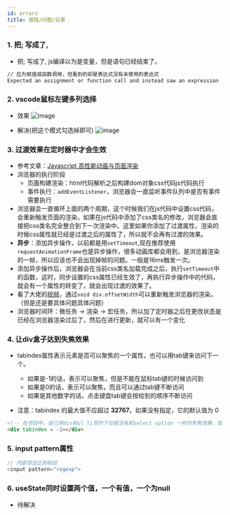 ```yaml
---
id: errors
title: 报错/问题/记录
---
```


### 1. 把; 写成了,
- 把; 写成了,  js编译以为是变量，但是语句已经结束了。
```cmd
// 应为赋值或函数调用，但看到的却是表达式没有未使用的表达式
Expected an assignment or function call and instead saw an expression  no-unused-expressions
```

### 2. vscode鼠标左键多列选择
- 效果
![image](../static/resource/select.png)

- 解决(把这个模式勾选掉即可)
![image](../static/resource/vscodeconfig.png)

### 3. 过渡效果在定时器中才会生效
- 参考文章：[Javascript 高性能动画与页面渲染](https://www.infoq.cn/article/javascript-high-performance-animation-and-page-rendering/)
- 浏览器的执行阶段
    + 页面构建渲染：html代码解析之后构建dom对象css代码js代码执行
    + 事件执行：`addEventListener`，浏览器会一直监听事件队列中是否有事件需要执行
- 浏览器会一直循环上面的两个周期，这个时候我们在js代码中设置css代码，会重新触发页面的渲染，如果在js代码中添加了css类名的修改，浏览器会直接把css类名完全整合到下一次渲染中。这里如果你添加了过渡属性，渲染的时候css属性就已经是过渡之后的属性了，所以就不会再有过渡的效果。
- **异步**：添加异步操作，以前都是用`setTimeout`,现在推荐使用`requestAnimationFrame`也是异步操作，很多动画库都会用到，是浏览器渲染的一帧，所以应该也不会出现掉帧的问题。一般是16ms触发一次。
- 添加异步操作后，浏览器会在当前css类名加载完成之后，执行`setTimeout`中的函数，这时，同步设置的css属性已经生效了，再执行异步操作中的代码，就会有一个属性的转变了，就会出现过渡的效果了。
- 看了大佬的[视频](https://www.bilibili.com/video/BV1TA411T7ne)，通过`void div.offsetWidth`可以重新触发浏览器的渲染。（但是还是要具体问题具体问题）
- 浏览器时间环：微任务 -> 渲染 -> 宏任务，所以加了定时器之后在更改状态是已经在浏览器渲染过后了，然后在进行更新，就可以有一个变化

### 4. 让div盒子达到失焦效果
- tabindex属性表示元素是否可以聚焦的一个属性，也可以用tab键来访问下一个。
    + 如果是-1的话，表示可以聚焦，但是不能在鼠标tab键的时候访问到
    + 如果是0的话，表示可以聚焦，而且可以通过tab键不断访问
    + 如果是其他数字的话，点击键盘tab键会按给到的顺序不断访问

- 注意：tabindex 的最大值不应超过 **32767**。如果没有指定，它的默认值为 0
```html
<!-- 在项目中，自己用div和ul li写的下拉框没有和select option 一样的失焦效果，找到了这种方式解决 -->
<div tabindex = -1></div>
```

### 5. input pattern属性
```js
// 内部添加正则校验
<input pattern="regexp">
```

### 6. useState同时设置两个值，一个有值，一个为null
- 待解决
